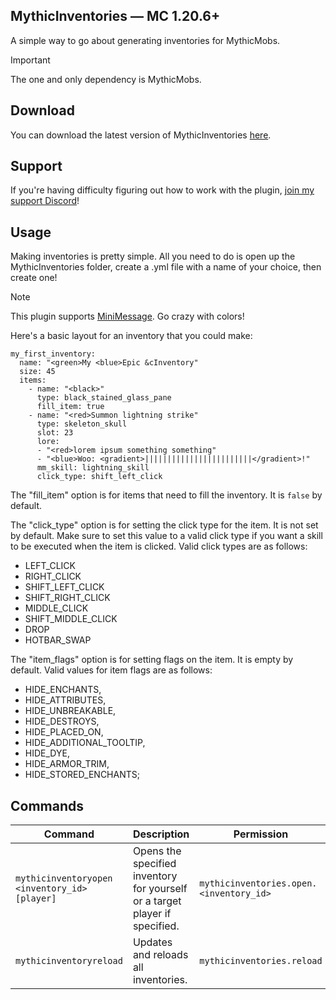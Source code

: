 ## MythicInventories — MC 1.20.6+
A simple way to go about generating inventories for MythicMobs.

> [!IMPORTANT]
> The one and only dependency is MythicMobs. 

## Download
You can download the latest version of MythicInventories [here](https://ci.heypr.dev/job/MythicInventories/).

## Support
If you're having difficulty figuring out how to work with the plugin, [join my support Discord](https://discord.gg/Drgk3CxrtV/)!

## Usage
Making inventories is pretty simple. All you need to do is open up the MythicInventories folder, create a .yml file with a name of your choice, then create one! 
> [!NOTE]
> This plugin supports [MiniMessage](https://github.com/Minevictus/MiniMessage/blob/master/DOCS.md). Go crazy with colors!

Here's a basic layout for an inventory that you could make:
```denizenscript
my_first_inventory:
  name: "<green>My <blue>Epic &cInventory"
  size: 45
  items:
    - name: "<black>"
      type: black_stained_glass_pane
      fill_item: true
    - name: "<red>Summon lightning strike"
      type: skeleton_skull
      slot: 23
      lore:
      - "<red>lorem ipsum something something"
      - "<blue>Woo: <gradient>||||||||||||||||||||||||</gradient>!"
      mm_skill: lightning_skill
      click_type: shift_left_click
```

The "fill_item" option is for items that need to fill the inventory. It is `false` by default.

The "click_type" option is for setting the click type for the item. It is not set by default.
Make sure to set this value to a valid click type if you want a skill to be executed when the item is clicked.
Valid click types are as follows: 
- LEFT_CLICK
- RIGHT_CLICK
- SHIFT_LEFT_CLICK
- SHIFT_RIGHT_CLICK
- MIDDLE_CLICK
- SHIFT_MIDDLE_CLICK
- DROP
- HOTBAR_SWAP

The "item_flags" option is for setting flags on the item. It is empty by default.
Valid values for item flags are as follows:
- HIDE_ENCHANTS,
- HIDE_ATTRIBUTES,
- HIDE_UNBREAKABLE,
- HIDE_DESTROYS,
- HIDE_PLACED_ON,
- HIDE_ADDITIONAL_TOOLTIP,
- HIDE_DYE,
- HIDE_ARMOR_TRIM,
- HIDE_STORED_ENCHANTS;

## Commands
| Command                              | Description                                                                                               | Permission                             | Aliases                                  |
|--------------------------------------|-----------------------------------------------------------------------------------------------------------|----------------------------------------|------------------------------------------|
| `mythicinventoryopen <inventory_id> [player]` | Opens the specified inventory for yourself or a target player if specified.                               | `mythicinventories.open.<inventory_id>` | `mio`, `miopen`, `mythicio`              |
| `mythicinventoryreload`              | Updates and reloads all inventories.                                                                      | `mythicinventories.reload`             | `mir`, `mireload`, `mythicireload`       |
